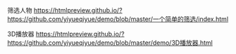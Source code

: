 筛选人物
https://htmlpreview.github.io/?https://github.com/yiyueqiyue/demo/blob/master/一个简单的筛选/index.html


3D播放器
https://htmlpreview.github.io/?https://github.com/yiyueqiyue/demo/blob/master/demo/3D播放器.html

